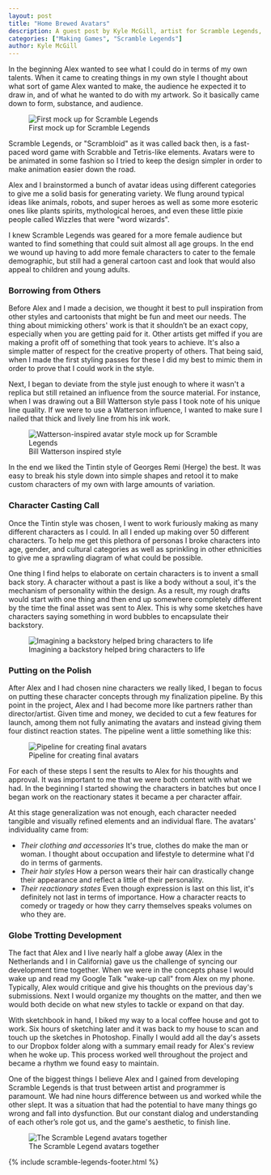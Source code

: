 ```yaml
---
layout: post
title: "Home Brewed Avatars"
description: A guest post by Kyle McGill, artist for Scramble Legends, which explores how he created the game's awesome artwork. Scramble Legends is a social, turn based word game for Windows 8. Spell words to bury your opponent in letters!
categories: ["Making Games", "Scramble Legends"]
author: Kyle McGill
---
```


In the beginning 
Alex wanted to see what I could do in terms of my own 
talents.  When it came to creating things in my own 
style I thought about what sort of game Alex wanted to 
make, the audience he expected it to draw in, and of 
what he wanted to do with my artwork. So it basically 
came down to form, substance, and audience.

<figure>
    <img src="{{site.url}}/img/posts/2013-04-19-Home Brewed Avatars/animal-style.thumb.jpg" alt="First mock up for Scramble Legends" />
    <figcaption>First mock up for Scramble Legends</figcaption>
</figure>

Scramble Legends, or "Scrambloid" as it was called back then, 
is a fast-paced word game with Scrabble and Tetris-like elements. 
Avatars were to be animated in some fashion so I tried to keep the 
design simpler in order to make animation easier down the road.

Alex and I brainstormed a bunch of avatar ideas using different 
categories to give me a solid basis for generating variety. We 
flung around typical ideas like animals, robots, and super heroes 
as well as some more esoteric ones like plants spirits, mythological 
heroes, and even these little pixie people called Wizzles that 
were "word wizards".

I knew Scramble Legends was geared for a more female audience but 
wanted to find something that could suit almost all age groups. In 
the end we wound up having to add more female characters to cater 
to the female demographic, but still had a general cartoon cast and 
look that would also appeal to children and young adults.

### Borrowing from Others
Before Alex and I made a decision, we thought it best to pull inspiration 
from other styles and cartoonists that might be fun and meet our needs. 
The thing about mimicking others' work is that it shouldn’t be an exact 
copy, especially when you are getting paid for it. Other artists get 
miffed if you are making a profit off of something that took years to 
achieve. It's also a simple matter of respect for the creative property 
of others. That being said, when I made the first styling passes for these 
I did my best to mimic them in order to prove that I could work in the style.

Next, I began to deviate from the style just enough to where it wasn't 
a replica but still retained an influence from the source material. For 
instance, when I was drawing out a Bill Watterson style pass I took note 
of his unique line quality.  If we were to use a Watterson influence, I 
wanted to make sure I nailed that thick and lively line from his ink work.

<figure>
    <img src="{{site.url}}/img/posts/2013-04-19-Home Brewed Avatars/watterson-style.thumb.jpg" alt="Watterson-inspired avatar style mock up for Scramble Legends" />
    <figcaption>Bill Watterson inspired style</figcaption>
</figure>

In the end we liked the Tintin style of Georges Remi (Herge) the best. 
It was easy to break his style down into simple shapes and retool it to 
make custom characters of my own with large amounts of variation.

### Character Casting Call
Once the Tintin style was chosen, I went to work furiously making as many 
different characters as I could. In all I ended up making over 50 different 
characters. To help me get this plethora of personas I broke characters into 
age, gender, and cultural categories as well as sprinkling in other ethnicities 
to give me a sprawling diagram of what could be possible.

One thing I find helps to elaborate on certain characters is to invent a small 
back story.  A character without a past is like a body without a soul, it's the 
mechanism of personality within the design. As a result, my rough drafts would 
start with one thing and then end up somewhere completely different by the time the 
final asset was sent to Alex. This is why some sketches have characters saying 
something in word bubbles to encapsulate their backstory.

<figure>
    <img src="{{site.url}}/img/posts/2013-04-19-Home Brewed Avatars/speech-bubble-villians.thumb.jpg" alt="Imagining a backstory helped bring characters to life" />
    <figcaption>Imagining a backstory helped bring characters to life</figcaption>
</figure>

### Putting on the Polish
After Alex and I had chosen nine characters we really liked, 
I began to focus on putting these character concepts through 
my finalization pipeline. By this point in the project, Alex 
and I had become more like partners rather than director/artist. 
Given time and money, we decided to cut a few features for launch, 
among them not fully animating the avatars and instead giving 
them four distinct reaction states.  The pipeline went a little 
something like this:

<figure>
    <img src="{{site.url}}/img/posts/2013-04-19-Home Brewed Avatars/process-diagram.png" alt="Pipeline for creating final avatars" />
    <figcaption>Pipeline for creating final avatars</figcaption>
</figure>

For each of these steps I sent the results to Alex for his thoughts and approval. 
It was important to me that we were both content with what we had. In the 
beginning I started showing the characters in batches but once I began work 
on the reactionary states it became a per character affair.

At this stage generalization was not enough, each character needed tangible 
and visually refined elements and an individual flare. The avatars' 
individuality came from:

  * <em>Their clothing and accessories</em> It's true, clothes do 
make the man or woman. I thought about occupation and lifestyle 
to determine what I'd do in terms of garments.
  * <em>Their hair styles</em> How a person wears their hair can 
drastically change their appearance and reflect a little of 
their personality.
  * <em>Their reactionary states</em> Even though expression is 
last on this list, it's definitely not last in terms of importance. 
How a character reacts to comedy or tragedy or how they carry 
themselves speaks volumes on who they are.

### Globe Trotting Development
The fact that Alex and I live nearly half a globe away (Alex in the 
Netherlands and I in California) gave us the challenge of syncing our 
development time together.  When we were in the concepts phase I would 
wake up and read my Google Talk "wake-up call" from Alex on my phone. 
Typically, Alex would critique and give his thoughts on the previous day's 
submissions. Next I would organize my thoughts on the matter, and then 
we would both decide on what new styles to tackle or expand on that day.

With sketchbook in hand, I biked my way to a local coffee house and got to 
work. Six hours of sketching later and it was back to my house to scan and 
touch up the sketches in Photoshop.  Finally I would add all the day's assets 
to our Dropbox folder along with a summary email ready for Alex's review when 
he woke up. This process worked well throughout the project and became a 
rhythm we found easy to maintain. 

One of the biggest things I believe Alex and I gained from developing Scramble 
Legends is that trust between artist and programmer is paramount.  We had nine 
hours difference between us and worked while the other slept.  It was a situation 
that had the potential to have many things go wrong and fall into dysfunction. But 
our constant dialog and understanding of each other’s role got us, and the game's 
aesthetic, to finish line.

<figure>
    <img src="{{site.url}}/img/posts/2013-04-19-Home Brewed Avatars/scramble-legends-poster.thumb.jpg" alt="The Scramble Legend avatars together" />
    <figcaption>The Scramble Legend avatars together</figcaption>
</figure>

{% include scramble-legends-footer.html %}